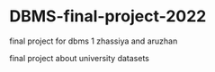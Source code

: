 # DBMS-final-project-2022
final project for dbms 1
zhassiya and aruzhan

final project about university datasets
